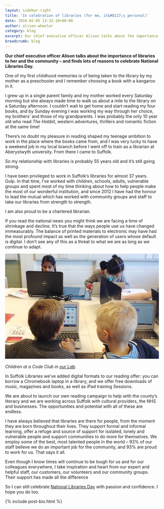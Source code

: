 ```yaml
---
layout: sidebar-right
title: 'In celebration of libraries (for me, it&#8217;s personal)'
date: 2016-02-05 13:32:18+00:00
author: alison-wheeler
category: blog
excerpt: Our chief executive officer Alison talks about the importance of libraries to her and the community &#8211; all reasons to  celebrate <a href="http://nationallibrariesday.org.uk/">National Libraries Day</a>.
breadcrumb: blog
---
```

**Our chief executive officer Alison talks about the importance of libraries to her and the community – and finds lots of reasons to celebrate National Libraries Day.**

One of my first childhood memories is of being taken to the library by my mother as a preschooler and I remember choosing a book with a kangaroo in it.

I grew up in a single parent family and my mother worked every Saturday morning but she always made time to walk us about a mile to the library on a Saturday afternoon. I couldn’t wait to get home and start reading my four books, and by Sunday evening I was working my way through her choice, my brothers’ and those of my grandparents. I was probably the only 10 year old who read <cite>The Hobbit</cite>, western adventures, thrillers and romantic fiction at the same time!

There’s no doubt my pleasure in reading shaped my teenage ambition to work in the place where the books came from, and I was very lucky to have a weekend job in my local branch before I went off to train as a librarian at Aberystwyth university. From there I came to Suffolk.

So my relationship with libraries is probably 55 years old and it’s still going strong.

I have been privileged to work in Suffolk’s libraries for almost 37 years. Gulp. In that time, I’ve worked with children, schools, adults, vulnerable groups and spent most of my time thinking about how to help people make the most of our wonderful institution, and since 2012 I have had the honour to lead the mutual which has worked with community groups and staff to take our libraries from strength to strength.

I am also proud to be a chartered librarian.

If you read the national news you might think we are facing a time of shrinkage and decline. It’s true that the ways people use us have changed immeasurably. The balance of printed materials to electronic may have had the most profound impact as well as the generation of users whose default is digital. I don’t see any of this as a threat to what we are as long as we continue to adapt.

![Children working on laptops](/images/article/code-club-four-children-at-laptops.jpg)

*Children at a Code Club in [our Lab](/hub).*

In Suffolk Libraries we’ve added digital formats to our reading offer: you can borrow a Chromebook laptop in a library, and we offer free downloads of music, magazines and books, as well as iPad training Sessions.

We are about to launch our own reading campaign to help with the county’s literacy and we are working across Suffolk with cultural providers, the NHS and businesses. The opportunities and potential with all of these are endless.

I have always believed that libraries are there for people, from the moment they are born throughout their lives. They support formal and informal learning, offer a refuge and source of support for isolated, lonely and vulnerable people and support communities to do more for themselves. We employ some of the best, most talented people in the world – 93% of our staff believe we do an important job for the community, and 93% are proud to work for us. That says it all.

Even though I know times will continue to be tough for us and for our colleagues everywhere, I take inspiration and heart from our expert and helpful staff, our customers, our volunteers and our community groups. Their support has made all the difference

So I can still celebrate [National Libraries Day](http://nationallibrariesday.org.uk/) with passion and confidence. I hope you do too.

{% include post-bio.html %}
